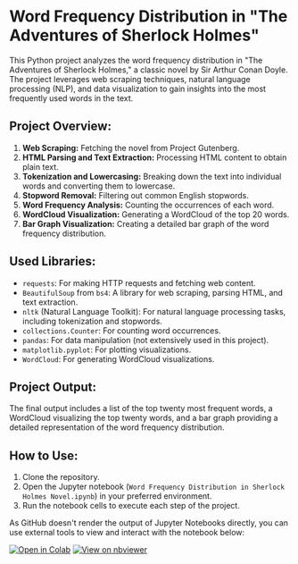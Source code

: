 # Word Frequency Distribution in "The Adventures of Sherlock Holmes"

This Python project analyzes the word frequency distribution in "The Adventures of Sherlock Holmes," a classic novel by Sir Arthur Conan Doyle. The project leverages web scraping techniques, natural language processing (NLP), and data visualization to gain insights into the most frequently used words in the text.

## Project Overview:

1. **Web Scraping:** Fetching the novel from Project Gutenberg.
2. **HTML Parsing and Text Extraction:** Processing HTML content to obtain plain text.
3. **Tokenization and Lowercasing:** Breaking down the text into individual words and converting them to lowercase.
4. **Stopword Removal:** Filtering out common English stopwords.
5. **Word Frequency Analysis:** Counting the occurrences of each word.
6. **WordCloud Visualization:** Generating a WordCloud of the top 20 words.
7. **Bar Graph Visualization:** Creating a detailed bar graph of the word frequency distribution.

## Used Libraries:

- `requests`: For making HTTP requests and fetching web content.
- `BeautifulSoup` from `bs4`: A library for web scraping, parsing HTML, and text extraction.
- `nltk` (Natural Language Toolkit): For natural language processing tasks, including tokenization and stopwords.
- `collections.Counter`: For counting word occurrences.
- `pandas`: For data manipulation (not extensively used in this project).
- `matplotlib.pyplot`: For plotting visualizations.
- `WordCloud`: For generating WordCloud visualizations.

## Project Output:

The final output includes a list of the top twenty most frequent words, a WordCloud visualizing the top twenty words, and a bar graph providing a detailed representation of the word frequency distribution.

## How to Use:

1. Clone the repository.
2. Open the Jupyter notebook (`Word Frequency Distribution in Sherlock Holmes Novel.ipynb`) in your preferred environment.
3. Run the notebook cells to execute each step of the project.

As GitHub doesn't render the output of Jupyter Notebooks directly, you can use external tools to view and interact with the notebook below:

[![Open in Colab](https://colab.research.google.com/assets/colab-badge.svg)](https://colab.research.google.com/github/ayowassup/sherlock-word-analysis/blob/main/Word_Frequency_Distribution_in_Sherlock_Holmes_Novel.ipynb) [![View on nbviewer](https://img.shields.io/badge/View%20on-nbviewer-brightgreen)](https://nbviewer.jupyter.org/github/ayowassup/sherlock-word-analysis/blob/main/Word_Frequency_Distribution_in_Sherlock_Holmes_Novel.ipynb)


